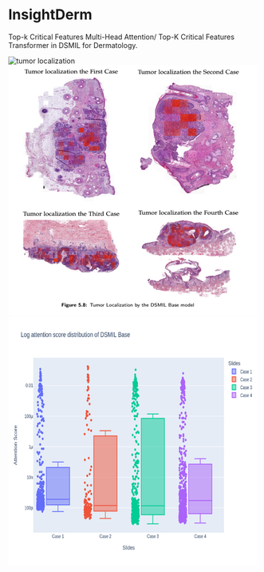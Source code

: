 # InsightDerm
Top-k Critical Features Multi-Head Attention/ Top-K Critical Features Transformer in DSMIL for Dermatology.


<!-- 
![Model Architecture](https://github.com/CaiYitao/InsightDerm/blob/main/src/pics/model%20architecture1.pdf "model architecture")
 -->

<img src="/src/pics/model%20architecture1.pdf" alt="tumor localization" style="height: 600px; width:600px;"/>
<img src="/src/pics/tumor_localization.png" alt="tumor localization" style="height: 500px; width:500px;"/>

<img src="/src/pics/AttentionDist_DSMIL.png" alt="tumor localization" style="height: 500px; width:500px;"/>






